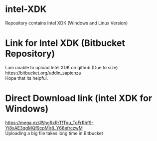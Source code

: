 # intel-XDK
Repository contains Intel XDK (Windows and Linux Version)
# Link for Intel XDK (Bitbucket Repository)
I am unable to upload Intel XDK on github (Due to size)<br />
https://bitbucket.org/uddin_sapienza<br />
Hope that its helpful.
# Direct Download link (intel XDK for Windows)
https://mega.nz/#!jhgRxRrT!Tpu_ToFrRhf9-Yj8xAE3qgMQf9cpMIr8_Y68efrczwM <br />
Uploading a big file takes long time in Bitbucket



